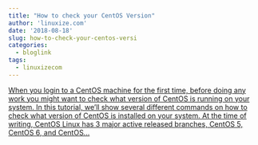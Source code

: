 ```yaml
---
title: "How to check your CentOS Version"
author: 'linuxize.com'
date: '2018-08-18'
slug: how-to-check-your-centos-versi
categories:
  - bloglink
tags:
  - linuxizecom
---
```


[When you login to a CentOS machine for the first time, before doing any work you might want to check what version of CentOS is running on your system. In this tutorial, we’ll show several different commands on how to check what version of CentOS is installed on your system. At the time of writing, CentOS Linux has 3 major active released branches, CentOS 5, CentOS 6, and CentOS...<click to read more>](https://linuxize.com/post/how-to-check-your-centos-version/)

